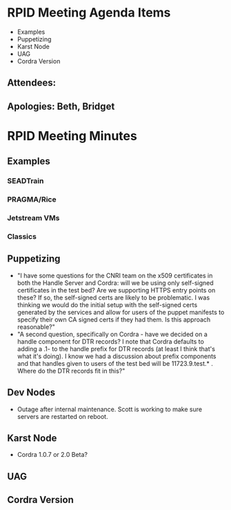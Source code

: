# RPID Meeting Agenda Items

   * Examples
   * Puppetizing
   * Karst Node
   * UAG
   * Cordra Version
   
## Attendees: 
## Apologies: Beth, Bridget
   
# RPID Meeting Minutes

## Examples

### SEADTrain

### PRAGMA/Rice

### Jetstream VMs

### Classics

## Puppetizing
   * "I have some questions for the CNRI team on the x509 certificates in both the Handle Server and Cordra: will we be using only self-signed certificates in the test bed? Are we supporting HTTPS entry points on these? If so, the self-signed certs are likely to be problematic.  I was thinking we would do the initial setup with the self-signed certs generated by the services and allow for users of the puppet manifests to specify their own CA signed certs if they had them. Is this approach reasonable?"
   * "A second question, specifically on Cordra - have we decided on a handle component for DTR records? I note that Cordra defaults to adding a .1- to the handle prefix for DTR records (at least I think that's what it's doing). I know we had a discussion about prefix components and that handles given to users of the test bed will  be 11723.9.test.* . Where do the DTR records fit in this?"
   
## Dev Nodes
   * Outage after internal maintenance. Scott is working to make sure servers are restarted on reboot. 

## Karst Node
   * Cordra 1.0.7 or 2.0 Beta? 

## UAG

## Cordra Version
